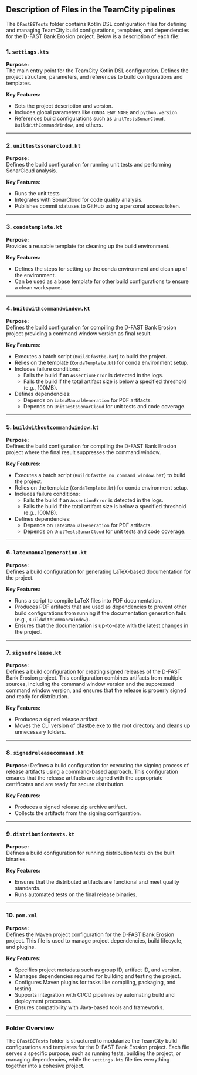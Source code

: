 ## Description of Files in the TeamCity pipelines

The `DFastBETests` folder contains Kotlin DSL configuration files for defining and managing TeamCity build configurations, templates, and dependencies for the D-FAST Bank Erosion project. Below is a description of each file:

### 1. `settings.kts`
**Purpose:**  
The main entry point for the TeamCity Kotlin DSL configuration. Defines the project structure, parameters, and references to build configurations and templates.

**Key Features:**  
- Sets the project description and version.  
- Includes global parameters like `CONDA_ENV_NAME` and `python.version`.  
- References build configurations such as `UnitTestsSonarCloud`, `BuildWithCommandWindow`, and others.

---

### 2. `unittestssonarcloud.kt`
**Purpose:**  
Defines the build configuration for running unit tests and performing SonarCloud analysis.

**Key Features:**  
- Runs the unit tests
- Integrates with SonarCloud for code quality analysis.  
- Publishes commit statuses to GitHub using a personal access token.  

---

### 3. `condatemplate.kt`
**Purpose:**  
Provides a reusable template for cleaning up the build environment.

**Key Features:**  
- Defines the steps for setting up the conda environment and clean up of the environment. 
- Can be used as a base template for other build configurations to ensure a clean workspace.

---

### 4. `buildwithcommandwindow.kt`
**Purpose:**  
Defines the build configuration for compiling the D-FAST Bank Erosion project providing a command window version as final result.

**Key Features:**  
- Executes a batch script (`BuildDfastbe.bat`) to build the project.  
- Relies on the template (`CondaTemplate.kt`) for conda environment setup.  
- Includes failure conditions:  
    - Fails the build if an `AssertionError` is detected in the logs.  
    - Fails the build if the total artifact size is below a specified threshold (e.g., 100MB).  
- Defines dependencies:  
    - Depends on `LatexManualGeneration` for PDF artifacts.  
    - Depends on `UnitTestsSonarCloud` for unit tests and code coverage.  

---

### 5. `buildwithoutcommandwindow.kt`
**Purpose:**  
Defines the build configuration for compiling the D-FAST Bank Erosion project where the final result suppresses the command window.

**Key Features:**  
- Executes a batch script (`BuildDfastbe_no_command_window.bat`) to build the project.  
- Relies on the template (`CondaTemplate.kt`) for conda environment setup.   
- Includes failure conditions:  
    - Fails the build if an `AssertionError` is detected in the logs.  
    - Fails the build if the total artifact size is below a specified threshold (e.g., 100MB).  
- Defines dependencies:  
    - Depends on `LatexManualGeneration` for PDF artifacts.  
    - Depends on `UnitTestsSonarCloud` for unit tests and code coverage. 

---

### 6. `latexmanualgeneration.kt`
**Purpose:**  
Defines a build configuration for generating LaTeX-based documentation for the project.

**Key Features:**  
- Runs a script to compile LaTeX files into PDF documentation.
- Produces PDF artifacts that are used as dependencies to prevent other build configurations from running if the documentation generation fails (e.g., `BuildWithCommandWindow`).
- Ensures that the documentation is up-to-date with the latest changes in the project.

---

### 7. `signedrelease.kt`
**Purpose:**  
Defines a build configuration for creating signed releases of the D-FAST Bank Erosion project. This configuration combines artifacts from multiple sources, including the command window version and the suppressed command window version, and ensures that the release is properly signed and ready for distribution.

**Key Features:**  
- Produces a signed release artifact.
- Moves the CLI version of dfastbe.exe to the root directory and cleans up unnecessary folders.

---

### 8. `signedreleasecommand.kt`
**Purpose:**
Defines a build configuration for executing the signing process of release artifacts using a command-based approach. This configuration ensures that the release artifacts are signed with the appropriate certificates and are ready for secure distribution.

**Key Features:**
- Produces a signed release zip archive artifact.
- Collects the artifacts from the signing configuration.

---

### 9. `distributiontests.kt`
**Purpose:**  
Defines a build configuration for running distribution tests on the built binaries.

**Key Features:**  
- Ensures that the distributed artifacts are functional and meet quality standards.
- Runs automated tests on the final release binaries.

---

### 10. `pom.xml`
**Purpose:**  
Defines the Maven project configuration for the D-FAST Bank Erosion project. This file is used to manage project dependencies, build lifecycle, and plugins.

**Key Features:**  
- Specifies project metadata such as group ID, artifact ID, and version.  
- Manages dependencies required for building and testing the project.  
- Configures Maven plugins for tasks like compiling, packaging, and testing.  
- Supports integration with CI/CD pipelines by automating build and deployment processes.  
- Ensures compatibility with Java-based tools and frameworks.

---

### Folder Overview
The `DFastBETests` folder is structured to modularize the TeamCity build configurations and templates for the D-FAST Bank Erosion project. Each file serves a specific purpose, such as running tests, building the project, or managing dependencies, while the `settings.kts` file ties everything together into a cohesive project.
